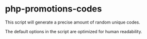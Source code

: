 php-promotions-codes
====================

This script will generate a precise amount of random unique codes.

The default options in the script are optimized for human readability.
